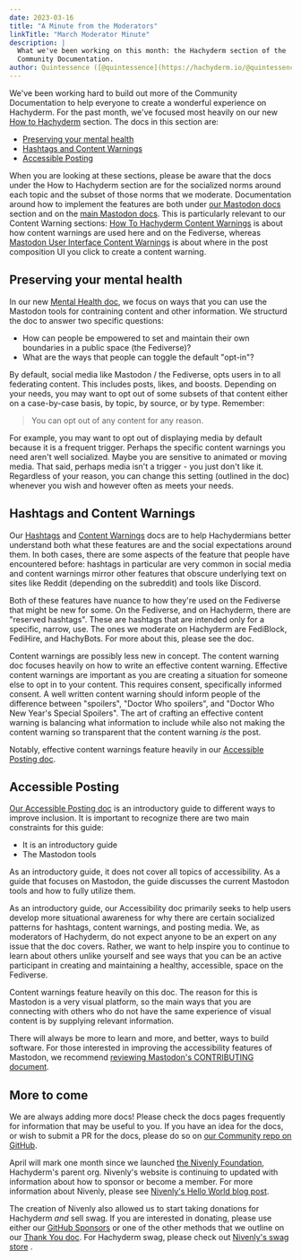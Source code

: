 ```yaml
---
date: 2023-03-16
title: "A Minute from the Moderators"
linkTitle: "March Moderator Minute"
description: |
  What we've been working on this month: the Hachyderm section of the
  Community Documentation.
author: Quintessence ([@quintessence](https://hachyderm.io/@quintessence))
---
```


We've been working hard to build out more of the Community Documentation to help
everyone to create a wonderful experience on Hachyderm. For the past month, we've
focused most heavily on our new [How to Hachyderm](/docs/hachyderm/)
section. The docs in this section are:

- [Preserving your mental health](#preserving-your-mental-health)
- [Hashtags and Content Warnings](#hashtags-and-content-warnings)
- [Accessible Posting](#accessible-posting)

When you are looking at these sections, please be aware that the docs under the
How to Hachyderm section are for the socialized norms around each topic and the
subset of those norms that we moderate. Documentation around how to implement
the features are both under [our Mastodon docs](/docs/mastodon/) section and on
the [main Mastodon docs](https://docs.joinmastodon.org/). This is particularly
relevant to our Content Warning sections: 
[How To Hachyderm <i class="fas fa-arrow-right"></i> Content Warnings](/docs/hachyderm/content-warnings/)
is about how content warnings are used here and on the Fediverse, whereas
[Mastodon <i class="fas fa-arrow-right"></i> User Interface <i class="fas fa-arrow-right"></i> Content Warnings](/docs/mastodon/user/content-warnings/)
is about where in the post composition UI you click to create a content warning.

## Preserving your mental health

In our new [Mental Health doc](/docs/hachyderm/mental-health/), we focus on ways that you
can use the Mastodon tools for contraining content and other information. We structurd the
doc to answer two specific questions:

* How can people be empowered to set and maintain their own boundaries in a public space (the Fediverse)?
* What are the ways that people can toggle the default "opt-in"?

By default, social media like Mastodon / the Fediverse, opts users in to all
federating content. This includes posts, likes, and boosts. Depending on your
needs, you may want to opt out of some subsets of that content either on a
case-by-case basis, by topic, by source, or by type. Remember:

> You can opt out of any content for any reason.

For example, you may want to opt out of displaying media by default because it is
a frequent trigger. Perhaps the specific content warnings you
need aren't well socialized. Maybe you are sensitive to animated or moving
media. That said, perhaps media isn't a trigger - you just don't like it.
Regardless of your reason, you can change this setting (outlined in the doc)
whenever you wish and however often as meets your needs.

## Hashtags and Content Warnings

Our [Hashtags](/docs/hachyderm/hashtags/) and [Content Warnings](/docs/hachyderm/content-warnings)
docs are to help Hachydermians better understand both what these features are
and the social expectations around them. In both cases, there are some aspects
of the feature that people have encountered before: hashtags in particular are
very common in social media and content warnings mirror other features that
obscure underlying text on sites like Reddit (depending on the subreddit) and
tools like Discord.

Both of these features have nuance to how they're used on the Fediverse that
might be new for some. On the Fediverse, and on Hachyderm, there are "reserved
hashtags". These are hashtags that are intended only for a specific, narrow, use.
The ones we moderate on Hachyderm are FediBlock, FediHire, and HachyBots. For
more about this, please see the doc.

Content warnings are possibly less new in concept. The content warning doc
focuses heavily on how to write an effective content warning. Effective
content warnings are important as you are creating a situation for someone
else to opt in to your content. This requires consent, specifically informed
consent. A well written content warning should inform people of the difference
between "spoilers", "Doctor Who spoilers", and "Doctor Who New Year's Special Spoilers".
The art of crafting an effective content warning is balancing what information
to include while also not making the content warning so transparent that the
content warning _is_ the post.

Notably, effective content warnings feature heavily in our
[Accessible Posting doc](/docs/hachyderm/accessible-posts/).

## Accessible Posting

[Our Accessible Posting doc](/docs/hachyderm/accessible-posts/) is an introductory
guide to different ways to improve inclusion. It is important to recognize there are
two main constraints for this guide:

* It is an introductory guide
* The Mastodon tools

As an introductory guide, it does not cover all topics of accessibility. As a
guide that focuses on Mastodon, the guide discusses the current Mastodon tools
and how to fully utilize them.

As an introductory guide, our Accessibility doc primarily seeks to help
users develop more situational awareness for why there are certain socialized
patterns for hashtags, content warnings, and posting media. We, as moderators
of Hachyderm, do not expect anyone to be an expert on any issue that the doc
covers. Rather, we want to help inspire you to continue to learn about
others unlike yourself and see ways that you can be an active participant
in creating and maintaining a healthy, accessible, space on the Fediverse.

Content warnings feature heavily on this doc. The reason for this is
Mastodon is a very visual platform, so the main ways that you are
connecting with others who do not have the same experience of visual
content is by supplying relevant information.

There will always be more to learn and more, and better, ways to build
software. For those interested in improving the accessibility features
of Mastodon, we recommend [reviewing Mastodon's CONTRIBUTING document](https://github.com/mastodon/mastodon/blob/main/CONTRIBUTING.md).

## More to come <!-- omit from toc -->

We are always adding more docs! Please check the docs pages frequently
for information that may be useful to you. If you have an idea for the
docs, or wish to submit a PR for the docs, please do so on
[our Community repo on GitHub](https://github.com/hachyderm/community/).

April will mark one month since we launched [the Nivenly Foundation](https://nivenly.org.),
Hachyderm's parent org. Nivenly's website is continuing to updated with
information about how to sponsor or become a member. For more information
about Nivenly, please see [Nivenly's Hello World blog post](https://nivenly.org/blog/2023/03/01/nivenly.helloworld/).

The creation of Nivenly also allowed us to start taking donations for
Hachyderm _and_ sell swag. If you are interested in donating, please
use either our [GitHub Sponsors](https://github.com/sponsors/hachyderm) <i class="fa-brands fa-github"></i>
or one of the other methods that we outline on our [Thank You doc](/docs/thank-you/).
For Hachyderm swag, please check out [Nivenly's swag store](https://nivenly.myspreadshop.com/) <i class="fa-solid fa-shirt"></i> .